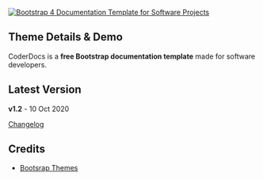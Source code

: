 <a href="https://themes.3rdwavemedia.com/bootstrap-templates/startup/coderdocs-free-bootstrap-4-documentation-template-for-software-projects/" target="_blank"><img src="https://themes.3rdwavemedia.com/wp-content/uploads/2019/06/Bootstrap-Documentation-Template-CoderDocs-Pormo.jpg" alt="Bootstrap 4 Documentation Template for Software Projects" /></a>

## Theme Details & Demo

CoderDocs is a **free Bootstrap documentation template** made for software developers.


## Latest Version
**v1.2** - 10 Oct 2020

[Changelog](https://themes.3rdwavemedia.com/bootstrap-templates/startup/coderdocs-free-bootstrap-4-documentation-template-for-software-projects/?target=changelog)


## Credits
- [Bootsrap Themes](https://themes.3rdwavemedia.com/bootstrap-templates/startup/coderdocs-free-bootstrap-4-documentation-template-for-software-projects/)
